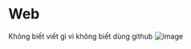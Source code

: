 # Web
Không biết viết gì vì không biết dùng github
![image](https://github.com/user-attachments/assets/a918f90e-4c1c-4e87-954e-da84358f4188)
